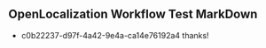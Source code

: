 ## OpenLocalization Workflow Test MarkDown
* c0b22237-d97f-4a42-9e4a-ca14e76192a4 thanks!

<!--HONumber=Oct16_HO3-->


